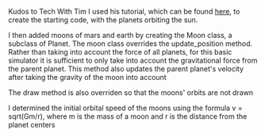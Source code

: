 Kudos to Tech With Tim
I used his tutorial, which can be found [here](https://www.youtube.com/watch?v=WTLPmUHTPqo&t=3052s),
to create the starting code, with the planets orbiting the sun.

I then added moons of mars and earth by creating the Moon class, a subclass of Planet.
The moon class overrides the update_position method. Rather than taking into account the force of all planets, 
for this basic simulator it is sufficient to only take into account the gravitational force from the parent planet.
This method also updates the parent planet's velocity after taking the gravity of the moon into account

The draw method is also overriden so that the moons' orbits are not drawn

I determined the initial orbital speed of the moons using the formula v = sqrt(Gm/r), where m is the mass of a moon
and r is the distance from the planet centers